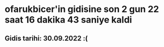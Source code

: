 # ofarukbicer'in gidisine son 2 gun 22 saat 16 dakika 43 saniye kaldi

## Gidis tarihi: 30.09.2022 :(